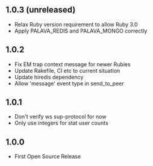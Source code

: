 ## 1.0.3 (unreleased)
- Relax Ruby version requirement to allow Ruby 3.0
- Apply PALAVA_REDIS and PALAVA_MONGO correctly

## 1.0.2
- Fix EM trap context message for newer Rubies
- Update Rakefile, CI etc to current situation
- Update hiredis dependency
- Allow 'message' event type in send\_to\_peer

## 1.0.1
- Don't verify ws sup-protocol for now
- Only use integers for stat user counts

## 1.0.0
- First Open Source Release
